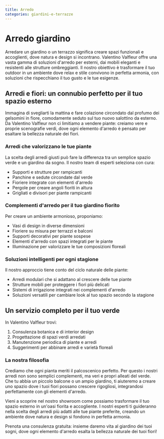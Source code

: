 ```yaml
---
title: Arredo
categories: giardini-e-terrazze
---
```

# Arredo giardino

Arredare un giardino o un terrazzo significa creare spazi funzionali e accoglienti, dove natura e design si incontrano. Valentino Valfleur offre una vasta gamma di soluzioni d'arredo per esterni, dai mobili eleganti e resistenti alle strutture ombreggianti. Il nostro obiettivo è trasformare il tuo outdoor in un ambiente dove relax e stile convivono in perfetta armonia, con soluzioni che rispecchiano il tuo gusto e le tue esigenze.

<!--more-->

## Arredi e fiori: un connubio perfetto per il tuo spazio esterno

Immagina di svegliarti la mattina e fare colazione circondato dal profumo dei gelsomini in fiore, comodamente seduto sul tuo nuovo salottino da esterno. Da Valentino Valfleur non ci limitiamo a vendere piante: creiamo vere e proprie scenografie verdi, dove ogni elemento d'arredo è pensato per esaltare la bellezza naturale dei fiori.

### Arredi che valorizzano le tue piante

La scelta degli arredi giusti può fare la differenza tra un semplice spazio verde e un giardino da sogno. Il nostro team di esperti seleziona con cura:
- Supporti e strutture per rampicanti
- Panchine e sedute circondate dal verde
- Fioriere integrate con elementi d'arredo
- Pergole per creare angoli fioriti in altura
- Grigliati e divisori per piante rampicanti

### Complementi d'arredo per il tuo giardino fiorito

Per creare un ambiente armonioso, proponiamo:
- Vasi di design in diverse dimensioni
- Fioriere su misura per terrazzi e balconi
- Supporti decorativi per piante sospese
- Elementi d'arredo con spazi integrati per le piante
- Illuminazione per valorizzare le tue composizioni floreali

### Soluzioni intelligenti per ogni stagione

Il nostro approccio tiene conto del ciclo naturale delle piante:
- Arredi modulari che si adattano al crescere delle tue piante
- Strutture mobili per proteggere i fiori più delicati
- Sistemi di irrigazione integrati nei complementi d'arredo
- Soluzioni versatili per cambiare look al tuo spazio secondo la stagione

## Un servizio completo per il tuo verde

In Valentino Valfleur trovi:
1. Consulenza botanica e di interior design
2. Progettazione di spazi verdi arredati
3. Manutenzione periodica di piante e arredi
4. Suggerimenti per abbinare arredi e varietà floreali

### La nostra filosofia

Crediamo che ogni pianta meriti il palcoscenico perfetto. Per questo i nostri arredi non sono semplici complementi, ma veri e propri alleati del verde. Che tu abbia un piccolo balcone o un ampio giardino, ti aiuteremo a creare uno spazio dove i tuoi fiori possano crescere rigogliosi, integrandosi perfettamente con gli elementi d'arredo.

Vieni a scoprire nel nostro showroom come possiamo trasformare il tuo spazio esterno in un'oasi fiorita e accogliente. I nostri esperti ti guideranno nella scelta degli arredi più adatti alle tue piante preferite, creando un ambiente dove natura e design si fondono in perfetta armonia.

Prenota una consulenza gratuita: insieme daremo vita al giardino dei tuoi sogni, dove ogni elemento d'arredo esalta la bellezza naturale dei tuoi fiori!
